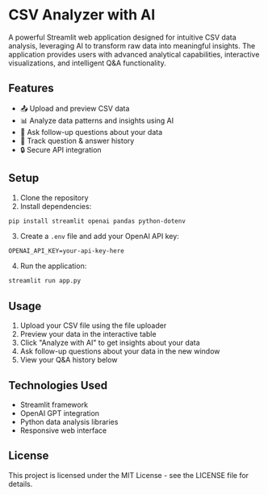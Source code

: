 # CSV Analyzer with AI

A powerful Streamlit web application designed for intuitive CSV data analysis, leveraging AI to transform raw data into meaningful insights. The application provides users with advanced analytical capabilities, interactive visualizations, and intelligent Q&A functionality.

## Features

- 📤 Upload and preview CSV data
- 📊 Analyze data patterns and insights using AI
- 💬 Ask follow-up questions about your data
- 📝 Track question & answer history
- 🔒 Secure API integration

## Setup

1. Clone the repository
2. Install dependencies:
```bash
pip install streamlit openai pandas python-dotenv
```

3. Create a `.env` file and add your OpenAI API key:
```
OPENAI_API_KEY=your-api-key-here
```

4. Run the application:
```bash
streamlit run app.py
```

## Usage

1. Upload your CSV file using the file uploader
2. Preview your data in the interactive table
3. Click "Analyze with AI" to get insights about your data
4. Ask follow-up questions about your data in the new window
5. View your Q&A history below

## Technologies Used

- Streamlit framework
- OpenAI GPT integration
- Python data analysis libraries
- Responsive web interface

## License

This project is licensed under the MIT License - see the LICENSE file for details.
